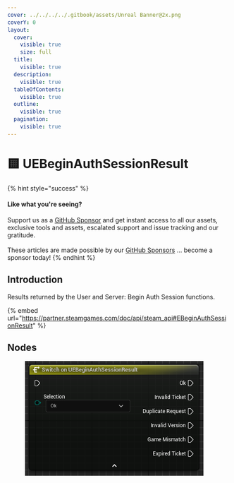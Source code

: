 ```yaml
---
cover: ../../../../.gitbook/assets/Unreal Banner@2x.png
coverY: 0
layout:
  cover:
    visible: true
    size: full
  title:
    visible: true
  description:
    visible: true
  tableOfContents:
    visible: true
  outline:
    visible: true
  pagination:
    visible: true
---
```


# 🟨 UEBeginAuthSessionResult

{% hint style="success" %}
#### Like what you're seeing?

Support us as a [GitHub Sponsor](../../../../become-a-sponsor/) and get instant access to all our assets, exclusive tools and assets, escalated support and issue tracking and our gratitude.\
\
These articles are made possible by our [GitHub Sponsors](../../../../become-a-sponsor/) ... become a sponsor today!
{% endhint %}

## Introduction

Results returned by the User and Server: Begin Auth Session functions.

{% embed url="https://partner.steamgames.com/doc/api/steam_api#EBeginAuthSessionResult" %}

## Nodes

<figure><img src="../../../../.gitbook/assets/image (267).png" alt=""><figcaption></figcaption></figure>
